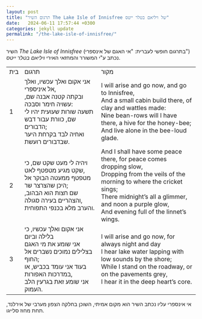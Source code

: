 ```yaml
---
layout: post
title: "תרגום השיר The Lake Isle of Innisfree של ויליאם בטלר ייטס"
date:   2024-06-11 17:57:44 +0300
categories: jekyll update
permalink: "/the-lake-isle-of-innisfree/"
---
```


<p>השיר <em>The Lake Isle of Innisfree</em> (בתרגום חופשי לעברית: "אי האגם של אינספרי") נכתב ע"י המשורר והמחזאי האירי <em>ויליאם בטלר ייטס</em>.</p>

<div class="table-responsive">
<table class="table text-center">
<tbody>
<tr>
<td>בית</td>
<td>תרגום</td>
<td>מקור</td>
</tr>
<tr>
<td>1</td>
<td>אני אקום ואלך עכשיו, ואלך אל איניספרי,<br>ובקתה קטנה אבנה שם, עשויה חימר וסבכה:<br>תשעה שורות שעועית יהיו לי שם, כוורת עבור דבש הדבורים;<br>ואחיה לבד בקרחת היער שבדבורים רועשת.</td>
<td><bdo lang="" dir="ltr">I will arise and go now, and go to Innisfree,<br>And a small cabin build there, of clay and wattles made:<br>Nine bean-rows will I have there, a hive for the honey-bee;<br>And live alone in the bee-loud glade.</bdo></td>
</tr>
<tr>
<td>2</td>
<td>ויהיה לי מעט שקט שם, כי שקט מגיע מטפטף לאט,<br>מטפטף ממעטה הבוקר אל היכן שהצרצר שר;<br>שם חצות הוא הבהוב, והצהריים בעירה סגולה,<br>והערב מלא בכנפי התפוחית.</td>
<td><bdo lang="" dir="ltr">And I shall have some peace there, for peace comes dropping slow,<br>Dropping from the veils of the morning to where the cricket sings;<br>There midnight’s all a glimmer, and noon a purple glow,<br>And evening full of the linnet’s wings.</bdo></td>
</tr>
<tr>
<td>3</td>
<td>אני אקום ואלך עכשיו, כי בלילה וביום<br>אני שומע את מי האגם בצלילים נמוכים נשברים אל החוף;<br>בעוד אני עומד בכביש, או במדרכות האפורות,<br>אני שומע זאת בגרעין הלב העמוק.</td>
<td><bdo lang="" dir="ltr">I will arise and go now, for always night and day<br>I hear lake water lapping with low sounds by the shore;<br>While I stand on the roadway, or on the pavements grey,<br>I hear it in the deep heart’s core.</bdo></td>
</tr>
</tbody>
</table>
</div>

<p>אי אינספרי עליו נכתב השיר הוא מקום אמיתי, השוכן בחלקה הצפון מערבי של אירלנד, תחת מחוז סלייגו.</p>
